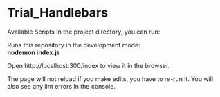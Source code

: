 # Trial_Handlebars

Available Scripts In the project directory, you can run:

Runs this repository in the development mode:<br>
<b>nodemon index.js</b>

Open http://localhost:300/index to view it in the browser.

The page will not reload if you make edits, you have to re-run it. You will also see any lint errors in the console.
